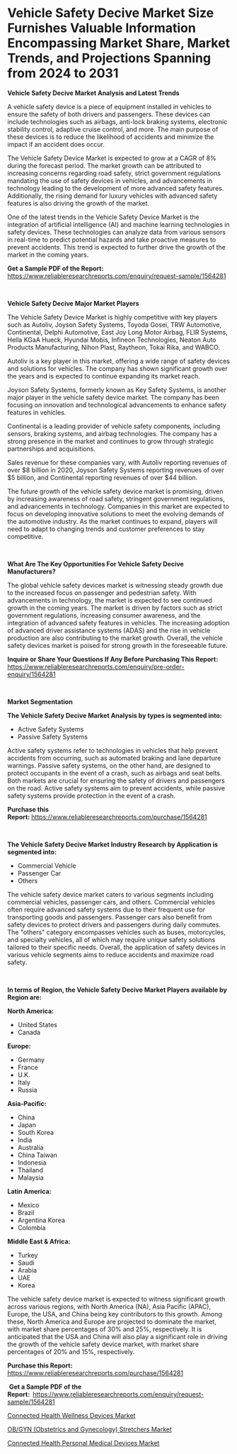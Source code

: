 <p><h1>Vehicle Safety Decive Market Size Furnishes Valuable Information Encompassing Market Share, Market Trends, and Projections Spanning from 2024 to 2031</h1></p><p><strong>Vehicle Safety Decive Market Analysis and Latest Trends</strong></p>
<p><p>A vehicle safety device is a piece of equipment installed in vehicles to ensure the safety of both drivers and passengers. These devices can include technologies such as airbags, anti-lock braking systems, electronic stability control, adaptive cruise control, and more. The main purpose of these devices is to reduce the likelihood of accidents and minimize the impact if an accident does occur.</p><p>The Vehicle Safety Device Market is expected to grow at a CAGR of 8% during the forecast period. The market growth can be attributed to increasing concerns regarding road safety, strict government regulations mandating the use of safety devices in vehicles, and advancements in technology leading to the development of more advanced safety features. Additionally, the rising demand for luxury vehicles with advanced safety features is also driving the growth of the market.</p><p>One of the latest trends in the Vehicle Safety Device Market is the integration of artificial intelligence (AI) and machine learning technologies in safety devices. These technologies can analyze data from various sensors in real-time to predict potential hazards and take proactive measures to prevent accidents. This trend is expected to further drive the growth of the market in the coming years.</p></p>
<p><strong>Get a Sample PDF of the Report:&nbsp;</strong> <a href="https://www.reliableresearchreports.com/enquiry/request-sample/1564281">https://www.reliableresearchreports.com/enquiry/request-sample/1564281</a></p>
<p>&nbsp;</p>
<p><strong>Vehicle Safety Decive Major Market Players</strong></p>
<p><p>The Vehicle Safety Device Market is highly competitive with key players such as Autoliv, Joyson Safety Systems, Toyoda Gosei, TRW Automotive, Continental, Delphi Automotive, East Joy Long Motor Airbag, FLIR Systems, Hella KGaA Hueck, Hyundai Mobis, Infineon Technologies, Neaton Auto Products Manufacturing, Nihon Plast, Raytheon, Tokai Rika, and WABCO.</p><p>Autoliv is a key player in this market, offering a wide range of safety devices and solutions for vehicles. The company has shown significant growth over the years and is expected to continue expanding its market reach.</p><p>Joyson Safety Systems, formerly known as Key Safety Systems, is another major player in the vehicle safety device market. The company has been focusing on innovation and technological advancements to enhance safety features in vehicles.</p><p>Continental is a leading provider of vehicle safety components, including sensors, braking systems, and airbag technologies. The company has a strong presence in the market and continues to grow through strategic partnerships and acquisitions.</p><p>Sales revenue for these companies vary, with Autoliv reporting revenues of over $8 billion in 2020, Joyson Safety Systems reporting revenues of over $5 billion, and Continental reporting revenues of over $44 billion.</p><p>The future growth of the vehicle safety device market is promising, driven by increasing awareness of road safety, stringent government regulations, and advancements in technology. Companies in this market are expected to focus on developing innovative solutions to meet the evolving demands of the automotive industry. As the market continues to expand, players will need to adapt to changing trends and customer preferences to stay competitive.</p></p>
<p>&nbsp;</p>
<p><strong>What Are The Key Opportunities For Vehicle Safety Decive Manufacturers?</strong></p>
<p><p>The global vehicle safety devices market is witnessing steady growth due to the increased focus on passenger and pedestrian safety. With advancements in technology, the market is expected to see continued growth in the coming years. The market is driven by factors such as strict government regulations, increasing consumer awareness, and the integration of advanced safety features in vehicles. The increasing adoption of advanced driver assistance systems (ADAS) and the rise in vehicle production are also contributing to the market growth. Overall, the vehicle safety devices market is poised for strong growth in the foreseeable future.</p></p>
<p><strong>Inquire or Share Your Questions If Any Before Purchasing This Report:</strong> <a href="https://www.reliableresearchreports.com/enquiry/pre-order-enquiry/1564281">https://www.reliableresearchreports.com/enquiry/pre-order-enquiry/1564281</a></p>
<p>&nbsp;</p>
<p><strong>Market Segmentation</strong></p>
<p><strong>The Vehicle Safety Decive Market Analysis by types is segmented into:</strong></p>
<p><ul><li>Active Safety Systems</li><li>Passive Safety Systems</li></ul></p>
<p><p>Active safety systems refer to technologies in vehicles that help prevent accidents from occurring, such as automated braking and lane departure warnings. Passive safety systems, on the other hand, are designed to protect occupants in the event of a crash, such as airbags and seat belts. Both markets are crucial for ensuring the safety of drivers and passengers on the road. Active safety systems aim to prevent accidents, while passive safety systems provide protection in the event of a crash.</p></p>
<p><strong>Purchase this Report:&nbsp;</strong><a href="https://www.reliableresearchreports.com/purchase/1564281">https://www.reliableresearchreports.com/purchase/1564281</a></p>
<p>&nbsp;</p>
<p><strong>The Vehicle Safety Decive Market Industry Research by Application is segmented into:</strong></p>
<p><ul><li>Commercial Vehicle</li><li>Passenger Car</li><li>Others</li></ul></p>
<p><p>The vehicle safety device market caters to various segments including commercial vehicles, passenger cars, and others. Commercial vehicles often require advanced safety systems due to their frequent use for transporting goods and passengers. Passenger cars also benefit from safety devices to protect drivers and passengers during daily commutes. The "others" category encompasses vehicles such as buses, motorcycles, and specialty vehicles, all of which may require unique safety solutions tailored to their specific needs. Overall, the application of safety devices in various vehicle segments aims to reduce accidents and maximize road safety.</p></p>
<p>&nbsp;</p>
<p><strong>In terms of Region, the Vehicle Safety Decive Market Players available by Region are:</strong></p>
<p>
    <p> <strong> North America: </strong>
        <ul>
            <li>United States</li>
            <li>Canada</li>
        </ul>
        </p> 
    <p> <strong> Europe: </strong>
        <ul>
            <li>Germany</li>
            <li>France</li>
            <li>U.K.</li>
            <li>Italy</li>
            <li>Russia</li>
        </ul>
        </p> 
    <p> <strong> Asia-Pacific: </strong>
        <ul>
            <li>China</li>
            <li>Japan</li>
            <li>South Korea</li>
            <li>India</li>
            <li>Australia</li>
            <li>China Taiwan</li>
            <li>Indonesia</li>
            <li>Thailand</li>
            <li>Malaysia</li>
        </ul>
        </p> 
    <p> <strong> Latin America: </strong>
        <ul>
            <li>Mexico</li>
            <li>Brazil</li>
            <li>Argentina Korea</li>
            <li>Colombia</li>
        </ul>
        </p> 
    <p> <strong> Middle East & Africa: </strong>
        <ul>
            <li>Turkey</li>
            <li>Saudi</li>
            <li>Arabia</li>
            <li>UAE</li>
            <li>Korea</li>
        </ul>
    </p>
    </p>
<p><p>The vehicle safety device market is expected to witness significant growth across various regions, with North America (NA), Asia Pacific (APAC), Europe, the USA, and China being key contributors to this growth. Among these, North America and Europe are projected to dominate the market, with market share percentages of 30% and 25%, respectively. It is anticipated that the USA and China will also play a significant role in driving the growth of the vehicle safety device market, with market share percentages of 20% and 15%, respectively.</p></p>
<p><strong>Purchase this Report: </strong><a href="https://www.reliableresearchreports.com/purchase/1564281">https://www.reliableresearchreports.com/purchase/1564281</a></p>
<p>&nbsp;<strong>Get a Sample PDF of the Report:&nbsp;&nbsp;</strong><a href="https://www.reliableresearchreports.com/enquiry/request-sample/1564281">https://www.reliableresearchreports.com/enquiry/request-sample/1564281</a></p>
<p><strong></strong></p>
<p><p><a href="https://view.publitas.com/reportprime-1/connected-health-wellness-devices-market-size-reflecting-a-forecast-till-2030-market-by-type-by-application-and-by-geography/">Connected Health Wellness Devices Market</a></p><p><a href="https://view.publitas.com/reportprime-1/ob-gyn-obstetrics-and-gynecology-stretchers-market-with-the-goal-of-estimating-the-market-size-and-future-growth-potential-of-various-market-segments-based-on-component-applications-end-user-and-region/">OB/GYN (Obstetrics and Gynecology) Stretchers Market</a></p><p><a href="https://view.publitas.com/reportprime-1/connected-health-personal-medical-devices-market-size-and-examines-its-market-scope-with-a-primary-focus-on-growth-opportunities-and-forecasted-trends-spanning-from-2023-to-2030/">Connected Health Personal Medical Devices Market</a></p></p>